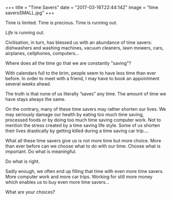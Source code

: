 +++
title = "Time Savers"
date = "2017-03-16T22:44:14Z"
image = "time saversSMALL.jpg"
+++

Time is limited. Time is precious. Time is running out.

*Life* is running out.

Civilisation, in turn, has blessed us with an abundance of time savers: dishwashers and washing machines, vacuum cleaners, lawn mowers, cars, airplanes, cellphones, computers…

Where does all the time go that we are constantly "saving"?

With calendars full to the brim, people seem to have less time than ever before. In order to meet with a friend, I may have to book an appointment several weeks ahead. 

The truth is that none of us literally ”saves” any time. The amount of time we have stays always the same.

On the contrary, many of these time savers may rather shorten our lives. We may seriously damage our health by eating too much time saving, processed foods or by doing too much time saving computer work. Not to mention the stress created by a time saving life style. Some of us shorten their lives drastically by getting killed during a time saving car trip….

What all these time savers give us is not more time but more choice. More than ever before can we choose what to do with our time. Choose what is important. Do what is meaningful.

Do what is right.

Sadly enough, we often end up filling that time with even more time savers. More computer work and more car trips. Working for still more money which enables us to buy even more time savers...

What are your choices?